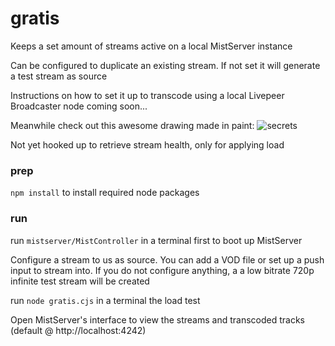# gratis
Keeps a set amount of streams active on a local MistServer instance

Can be configured to duplicate an existing stream. If not set it will generate a test stream as source

Instructions on how to set it up to transcode using a local Livepeer Broadcaster node coming soon...

Meanwhile check out this awesome drawing made in paint:
![secrets](https://github.com/stronk-dev/gratis/blob/master/images/secrets.png)

Not yet hooked up to retrieve stream health, only for applying load

### prep
`npm install` to install required node packages

### run
run `mistserver/MistController` in a terminal first to boot up MistServer

Configure a stream to us as source. You can add a VOD file or set up a push input to stream into. If you do not configure anything, a a low bitrate 720p infinite test stream will be created

run `node gratis.cjs` in a terminal the load test

Open MistServer's interface to view the streams and transcoded tracks (default @ http://localhost:4242)